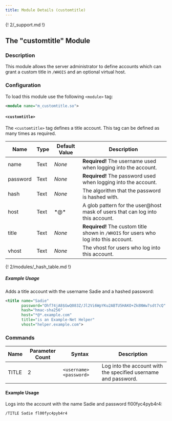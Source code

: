 ```yaml
---
title: Module Details (customtitle)
---
```


{! 2/_support.md !}

## The "customtitle" Module

### Description

This module allows the server administrator to define accounts which can grant a custom title in `/WHOIS` and an optional virtual host.

### Configuration

To load this module use the following `<module>` tag:

```xml
<module name="m_customtitle.so">
```

#### `<customtitle>`

The `<customtitle>` tag defines a title account. This tag can be defined as many times as required.

Name     | Type | Default Value | Description
-------- | ---- | ------------- | -----------
name     | Text | *None*        | **Required!** The username used when logging into the account.
password | Text | *None*        | **Required!** The password used when logging into the account.
hash     | Text | *None*        | The algorithm that the password is hashed with.
host     | Text | \*@\*         | A glob pattern for the user@host mask of users that can log into this account.
title    | Text | *None*        | **Required!** The custom title shown in `/WHOIS` for users who log into this account.
vhost    | Text | *None*        | The vhost for users who log into this account.

{! 2/modules/_hash_table.md !}

##### Example Usage

Adds a title account with the username Sadie and a hashed password:

```xml
<title name="Sadie"
       password="Ohf74jA8$GwQ083Z/Jl2Vi6WpYKu2ABTU5HAKO+Zk8NWw7sdt7cQ"
       hash="hmac-sha256"
       host="*@*.example.com"
       title="is an Example-Net Helper"
       vhost="helper.example.com">
```

### Commands

Name  | Parameter Count | Syntax                  | Description
----- | --------------- | ----------------------- | -----------
TITLE | 2               | `<username> <password>` | Log into the account with the specified username and password.

#### Example Usage

Logs into the account with the name Sadie and password fl00fyc4pyb4r4:

```plaintext
/TITLE Sadie fl00fyc4pyb4r4
```

